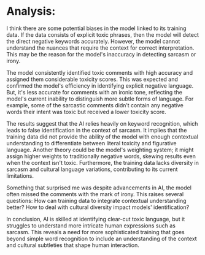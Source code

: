 # Analysis: 
I think there are some potential biases in the model linked to its training data. If the data consists of explicit toxic phrases, then the model will detect the direct negative keywords accurately. However, the model cannot understand the nuances that require the context for correct interpretation. This may be the reason for the model's inaccuracy in detecting sarcasm or irony.

The model consistently identified toxic comments with high accuracy and assigned them considerable toxicity scores. This was expected and confirmed the model's efficiency in identifying explicit negative language. But, it's less accurate for comments with an ironic tone, reflecting the model's current inability to distinguish more subtle forms of language. For example, some of the sarcastic comments didn’t contain any negative words their intent was toxic but received a lower toxicity score.

The results suggest that the AI relies heavily on keyword recognition, which leads to false identification in the context of sarcasm. It implies that the training data did not provide the ability of the model with enough contextual understanding to differentiate between literal toxicity and figurative language. Another theory could be the model's weighting system; it might assign higher weights to traditionally negative words, skewing results even when the context isn't toxic. Furthermore, the training data lacks diversity in sarcasm and cultural language variations, contributing to its current limitations.

Something that surprised me was despite advancements in AI, the model often missed the comments with the mark of irony. This raises several questions: How can training data to integrate contextual understanding better? How to deal with cultural diversity impact models' identification?

In conclusion, AI is skilled at identifying clear-cut toxic language, but it struggles to understand more intricate human expressions such as sarcasm. This reveals a need for more sophisticated training that goes beyond simple word recognition to include an understanding of the context and cultural subtleties that shape human interaction.
